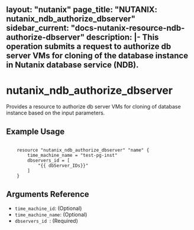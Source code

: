 layout: "nutanix"
page_title: "NUTANIX: nutanix_ndb_authorize_dbserver"
sidebar_current: "docs-nutanix-resource-ndb-authorize-dbserver"
description: |-
  This operation submits a request to authorize db server VMs for cloning of the database instance in Nutanix database service (NDB).
---

# nutanix_ndb_authorize_dbserver

Provides a resource to authorize db server VMs for cloning of database instance based on the input parameters. 

## Example Usage

```hcl

    resource "nutanix_ndb_authorize_dbserver" "name" {
        time_machine_name = "test-pg-inst"
        dbservers_id = [
            "{{ dbServer_IDs}}"
        ]
    }
```

## Arguments Reference

* `time_machine_id`: (Optional)
* `time_machine_name`: (Optional)
* `dbservers_id `: (Required)
